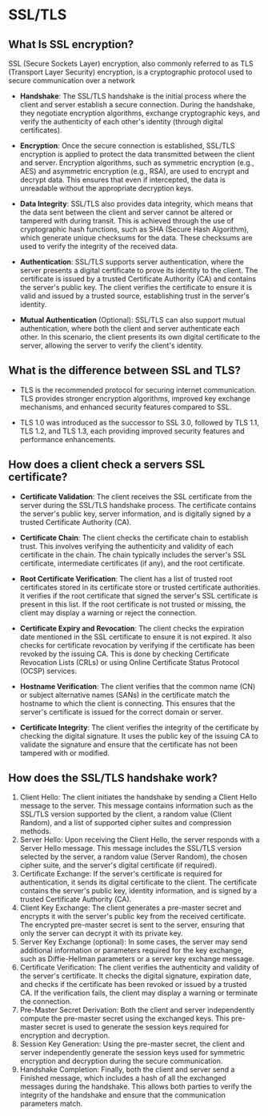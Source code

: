 # SSL/TLS

## What Is SSL encryption?
SSL (Secure Sockets Layer) encryption, also commonly referred to as TLS (Transport Layer Security) encryption, is a cryptographic protocol used to secure communication over a network

- **Handshake**: The SSL/TLS handshake is the initial process where the client and server establish a secure connection. During the handshake, they negotiate encryption algorithms, exchange cryptographic keys, and verify the authenticity of each other's identity (through digital certificates).


- **Encryption**: Once the secure connection is established, SSL/TLS encryption is applied to protect the data transmitted between the client and server. Encryption algorithms, such as symmetric encryption (e.g., AES) and asymmetric encryption (e.g., RSA), are used to encrypt and decrypt data. This ensures that even if intercepted, the data is unreadable without the appropriate decryption keys.


- **Data Integrity**: SSL/TLS also provides data integrity, which means that the data sent between the client and server cannot be altered or tampered with during transit. This is achieved through the use of cryptographic hash functions, such as SHA (Secure Hash Algorithm), which generate unique checksums for the data. These checksums are used to verify the integrity of the received data.


- **Authentication**: SSL/TLS supports server authentication, where the server presents a digital certificate to prove its identity to the client. The certificate is issued by a trusted Certificate Authority (CA) and contains the server's public key. The client verifies the certificate to ensure it is valid and issued by a trusted source, establishing trust in the server's identity.


- **Mutual Authentication** (Optional): SSL/TLS can also support mutual authentication, where both the client and server authenticate each other. In this scenario, the client presents its own digital certificate to the server, allowing the server to verify the client's identity.

## What is the difference between SSL and TLS?

- TLS is the recommended protocol for securing internet communication. TLS provides stronger encryption algorithms, improved key exchange mechanisms, and enhanced security features compared to SSL. 

- TLS 1.0 was introduced as the successor to SSL 3.0, followed by TLS 1.1, TLS 1.2, and TLS 1.3, each providing improved security features and performance enhancements.



## How does a client check a servers SSL certificate?

- **Certificate Validation**: The client receives the SSL certificate from the server during the SSL/TLS handshake process. The certificate contains the server's public key, server information, and is digitally signed by a trusted Certificate Authority (CA).


- **Certificate Chain**: The client checks the certificate chain to establish trust. This involves verifying the authenticity and validity of each certificate in the chain. The chain typically includes the server's SSL certificate, intermediate certificates (if any), and the root certificate.


- **Root Certificate Verification**: The client has a list of trusted root certificates stored in its certificate store or trusted certificate authorities. It verifies if the root certificate that signed the server's SSL certificate is present in this list. If the root certificate is not trusted or missing, the client may display a warning or reject the connection.


- **Certificate Expiry and Revocation**: The client checks the expiration date mentioned in the SSL certificate to ensure it is not expired. It also checks for certificate revocation by verifying if the certificate has been revoked by the issuing CA. This is done by checking Certificate Revocation Lists (CRLs) or using Online Certificate Status Protocol (OCSP) services.


- **Hostname Verification**: The client verifies that the common name (CN) or subject alternative names (SANs) in the certificate match the hostname to which the client is connecting. This ensures that the server's certificate is issued for the correct domain or server.


- **Certificate Integrity**: The client verifies the integrity of the certificate by checking the digital signature. It uses the public key of the issuing CA to validate the signature and ensure that the certificate has not been tampered with or modified.


## How does the SSL/TLS handshake work?

1. Client Hello: The client initiates the handshake by sending a Client Hello message to the server. This message contains information such as the SSL/TLS version supported by the client, a random value (Client Random), and a list of supported cipher suites and compression methods.
2. Server Hello: Upon receiving the Client Hello, the server responds with a Server Hello message. This message includes the SSL/TLS version selected by the server, a random value (Server Random), the chosen cipher suite, and the server's digital certificate (if required).
3. Certificate Exchange: If the server's certificate is required for authentication, it sends its digital certificate to the client. The certificate contains the server's public key, identity information, and is signed by a trusted Certificate Authority (CA).
4. Client Key Exchange: The client generates a pre-master secret and encrypts it with the server's public key from the received certificate. The encrypted pre-master secret is sent to the server, ensuring that only the server can decrypt it with its private key.
5. Server Key Exchange (optional): In some cases, the server may send additional information or parameters required for the key exchange, such as Diffie-Hellman parameters or a server key exchange message.
6. Certificate Verification: The client verifies the authenticity and validity of the server's certificate. It checks the digital signature, expiration date, and checks if the certificate has been revoked or issued by a trusted CA. If the verification fails, the client may display a warning or terminate the connection.
7. Pre-Master Secret Derivation: Both the client and server independently compute the pre-master secret using the exchanged keys. This pre-master secret is used to generate the session keys required for encryption and decryption.
8. Session Key Generation: Using the pre-master secret, the client and server independently generate the session keys used for symmetric encryption and decryption during the secure communication.
9. Handshake Completion: Finally, both the client and server send a Finished message, which includes a hash of all the exchanged messages during the handshake. This allows both parties to verify the integrity of the handshake and ensure that the communication parameters match.
